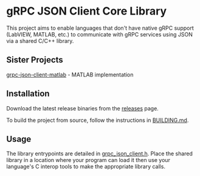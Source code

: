 # gRPC JSON Client Core Library

This project aims to enable languages that don't have native gRPC support (LabVIEW, MATLAB, etc.)
to communicate with gRPC services using JSON via a shared C/C++ library.

## Sister Projects

[grpc-json-client-matlab](https://github.com/ni/grpc-json-client-matlab) - MATLAB implementation

## Installation

Download the latest release binaries from the
[releases](https://github.com/ni/grpc-json-client/releases) page.

To build the project from source, follow the instructions in
[BUILDING.md](https://github.com/ni/grpc-json-client/blob/main/BUILDING.md).

## Usage

The library entrypoints are detailed in
[grpc_json_client.h](https://github.com/ni/grpc-json-client/blob/main/src/grpc_json_client.h).
Place the shared library in a location where your program can load it then use your language's C
interop tools to make the appropriate library calls.
